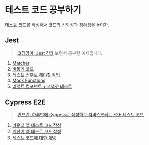 # 테스트 코드 공부하기

테스트 코드를 작성해서 코드의 신뢰성과 정확성을 높이자.

## Jest

> [코딩앙마: Jest 강좌](https://youtu.be/g4MdUjxA-S4) 보면서 공부한 예제입니다.

1. [Matcher](./jest-tutorial/fn1.test.js)
2. [비동기 코드](./jest-tutorial/fn2.test.js)
3. [테스트 전후로 해야할 작업](./jest-tutorial/fn3.test.js)
4. [Mock Functions](./jest-tutorial/fn4.test.js)
5. [리액트 컴포넌트 + 스냅샷 테스트](./jest-react-snapshot/)

## Cypress E2E

> [인프런: 하루만에 Cypress로 작성하는 자바스크립트 E2E 테스트 코드](https://www.inflearn.com/course/%EC%8B%B8%EC%9D%B4%ED%94%84%EB%A0%88%EC%8A%A4-%ED%85%8C%EC%8A%A4%ED%8A%B8/dashboard)

1. [카운터 앱 테스트 코드 작성](./cypress-e2e/)
2. [계산기 앱 테스트 코드 작성]()
3. [테스트 코드에 대한 개념]()
